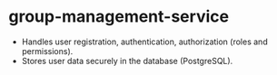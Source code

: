 # group-management-service
* Handles user registration, authentication, authorization (roles and permissions).
* Stores user data securely in the database (PostgreSQL).
